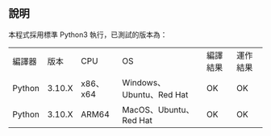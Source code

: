 ## 說明

本程式採用標準 Python3 執行，已測試的版本為：

<table>
  <tr>
    <td>編譯器</td>
    <td>版本</td>
    <td>CPU</td>
    <td>OS</td>
    <td>編譯結果</td>
    <td>運作結果</td>
  </tr>
  <tr>
    <td>Python</td>
    <td>3.10.X</td>
    <td>x86、x64</td>
    <td>Windows、Ubuntu、Red Hat</td>
    <td>OK</td>
    <td>OK</td>
  </tr>
  <tr>
    <td>Python</td>
    <td>3.10.X</td>
    <td>ARM64</td>
    <td>MacOS、Ubuntu、Red Hat</td>
    <td>OK</td>
    <td>OK</td>
  </tr>
</table>
